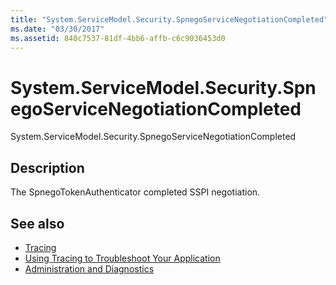 ```yaml
---
title: "System.ServiceModel.Security.SpnegoServiceNegotiationCompleted"
ms.date: "03/30/2017"
ms.assetid: 840c7537-81df-4bb6-affb-c6c9036453d0
---
```

# System.ServiceModel.Security.SpnegoServiceNegotiationCompleted
System.ServiceModel.Security.SpnegoServiceNegotiationCompleted  
  
## Description  
 The SpnegoTokenAuthenticator completed SSPI negotiation.  
  
## See also

- [Tracing](../../../../../docs/framework/wcf/diagnostics/tracing/index.md)
- [Using Tracing to Troubleshoot Your Application](../../../../../docs/framework/wcf/diagnostics/tracing/using-tracing-to-troubleshoot-your-application.md)
- [Administration and Diagnostics](../../../../../docs/framework/wcf/diagnostics/index.md)
